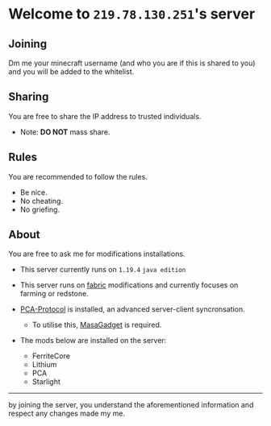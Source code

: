 # Welcome to ```219.78.130.251```'s server 

## Joining
Dm me your minecraft username (and who you are if this is shared to you) and you will be added to the whitelist.

## Sharing 

You are free to share the IP address to trusted individuals.
 - Note: **DO NOT** mass share. 

## Rules

You are recommended to follow the rules.
- Be nice.
- No cheating.
- No griefing. 

## About 

You are free to ask me for modifications installations. 

- This server currently runs on ```1.19.4``` ```java edition```

- This server runs on [fabric](https://fabricmc.net/wiki/start) modifications and currently focuses on farming or redstone.

- [PCA-Protocol](https://github.com/plusls/plusls-carpet-addition) is installed, an advanced server-client syncronsation.
    - To utilise this, [MasaGadget](https://github.com/plusls/MasaGadget) is required. 

- The mods below are installed on the server: 
    - FerriteCore
    - Lithium 
    - PCA
    - Starlight
---

by joining the server, you understand the aforementioned information and respect any changes made my me.
